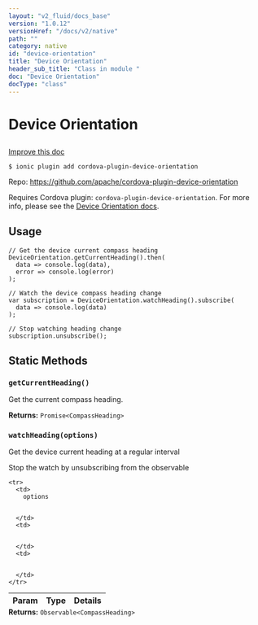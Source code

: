 ```yaml
---
layout: "v2_fluid/docs_base"
version: "1.0.12"
versionHref: "/docs/v2/native"
path: ""
category: native
id: "device-orientation"
title: "Device Orientation"
header_sub_title: "Class in module "
doc: "Device Orientation"
docType: "class"
---
```









<h1 class="api-title">


Device Orientation






</h1>

<a class="improve-v2-docs" href='http://github.com/driftyco/ionic-native/edit/master/src/plugins/deviceorientation.ts#L39'>
Improve this doc
</a>





<!-- decorators -->

<pre><code>$ ionic plugin add cordova-plugin-device-orientation</code></pre>
<p>Repo:
<a href="https://github.com/apache/cordova-plugin-device-orientation">
https://github.com/apache/cordova-plugin-device-orientation
</a>
</p>

<!-- description -->

<p>Requires Cordova plugin: <code>cordova-plugin-device-orientation</code>. For more info, please see the <a href="https://github.com/apache/cordova-plugin-device-orientation">Device Orientation docs</a>.</p>

<!-- @usage tag -->

<h2>Usage</h2>

<pre><code class="lang-ts">// Get the device current compass heading
DeviceOrientation.getCurrentHeading().then(
  data =&gt; console.log(data),
  error =&gt; console.log(error)
);

// Watch the device compass heading change
var subscription = DeviceOrientation.watchHeading().subscribe(
  data =&gt; console.log(data)
);

// Stop watching heading change
subscription.unsubscribe();
</code></pre>




<!-- @property tags -->
<h2>Static Methods</h2>
<div id="getCurrentHeading"></div>
<h3><code>getCurrentHeading()</code>
  
</h3>

Get the current compass heading.






<div class="return-value" markdown="1">
<i class="icon ion-arrow-return-left"></i>
<b>Returns:</b> 
  <code>Promise&lt;CompassHeading&gt;</code> 
</div>



<div id="watchHeading"></div>
<h3><code>watchHeading(options)</code>
  
</h3>

Get the device current heading at a regular interval

Stop the watch by unsubscribing from the observable


<table class="table param-table" style="margin:0;">
  <thead>
    <tr>
      <th>Param</th>
      <th>Type</th>
      <th>Details</th>
    </tr>
  </thead>
  <tbody>
    
    <tr>
      <td>
        options
        
        
      </td>
      <td>
        
  
      </td>
      <td>
        
        
      </td>
    </tr>
    
  </tbody>
</table>





<div class="return-value" markdown="1">
<i class="icon ion-arrow-return-left"></i>
<b>Returns:</b> 
  <code>Observable&lt;CompassHeading&gt;</code> 
</div>




<!-- methods on the class --><!-- related link --><!-- end content block -->


<!-- end body block -->


